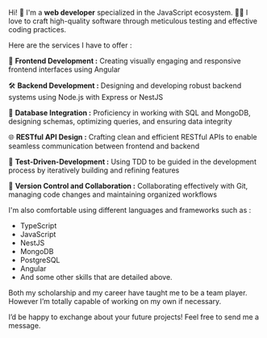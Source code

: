 Hi! 👋
I'm a **web developer** specialized in the JavaScript ecosystem. 👨‍💻 I love to craft high-quality software through meticulous testing and effective coding practices.

Here are the services I have to offer :

🎨 **Frontend Development :** Creating visually engaging and responsive frontend interfaces using Angular

🛠️ **Backend Development :** Designing and developing robust backend systems using Node.js with Express or NestJS

💾 **Database Integration :** Proficiency in working with SQL and MongoDB, designing schemas, optimizing queries, and ensuring data integrity

🌐 **RESTful API Design :** Crafting clean and efficient RESTful APIs to enable seamless communication between frontend and backend

🧪 **Test-Driven-Development :** Using TDD to be guided in the development process by iteratively building and refining features

📑 **Version Control and Collaboration :** Collaborating effectively with Git, managing code changes and maintaining organized workflows


I'm also comfortable using different languages and frameworks such as :
- TypeScript
- JavaScript
- NestJS
- MongoDB
- PostgreSQL
- Angular
- And some other skills that are detailed above.

Both my scholarship and my career have taught me to be a team player. However I’m totally capable of working on my own if necessary.

I’d be happy to exchange about your future projects!
Feel free to send me a message.